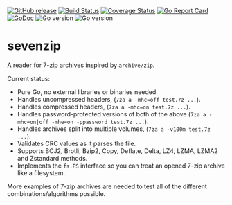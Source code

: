 [![GitHub release](https://img.shields.io/github/v/release/bodgit/sevenzip)](https://github.com/bodgit/sevenzip/releases)
[![Build Status](https://img.shields.io/github/actions/workflow/status/bodgit/sevenzip/main.yml?branch=master)](https://github.com/bodgit/sevenzip/actions?query=workflow%3Abuild)
[![Coverage Status](https://coveralls.io/repos/github/bodgit/sevenzip/badge.svg?branch=master)](https://coveralls.io/github/bodgit/sevenzip?branch=master)
[![Go Report Card](https://goreportcard.com/badge/github.com/bodgit/sevenzip)](https://goreportcard.com/report/github.com/bodgit/sevenzip)
[![GoDoc](https://godoc.org/github.com/bodgit/sevenzip?status.svg)](https://godoc.org/github.com/bodgit/sevenzip)
![Go version](https://img.shields.io/badge/Go-1.19-brightgreen.svg)
![Go version](https://img.shields.io/badge/Go-1.18-brightgreen.svg)

sevenzip
========

A reader for 7-zip archives inspired by `archive/zip`.

Current status:

* Pure Go, no external libraries or binaries needed.
* Handles uncompressed headers, (`7za a -mhc=off test.7z ...`).
* Handles compressed headers, (`7za a -mhc=on test.7z ...`).
* Handles password-protected versions of both of the above (`7za a -mhc=on|off -mhe=on -ppassword test.7z ...`).
* Handles archives split into multiple volumes, (`7za a -v100m test.7z ...`).
* Validates CRC values as it parses the file.
* Supports BCJ2, Brotli, Bzip2, Copy, Deflate, Delta, LZ4, LZMA, LZMA2 and Zstandard methods.
* Implements the `fs.FS` interface so you can treat an opened 7-zip archive like a filesystem.

More examples of 7-zip archives are needed to test all of the different combinations/algorithms possible.
